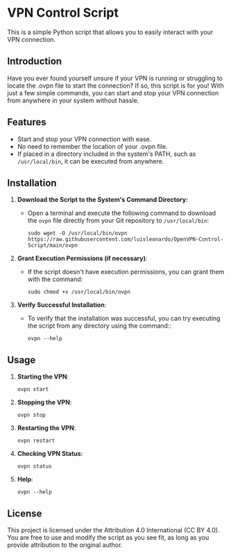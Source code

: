
# VPN Control Script

[](https://github.com/luisleonardo/OpenVPN-Control-Script#vpn-control-script)

This is a simple Python script that allows you to easily interact with your VPN connection.

## Introduction

[](https://github.com/luisleonardo/OpenVPN-Control-Script#introduction)

Have you ever found yourself unsure if your VPN is running or struggling to locate the .ovpn file to start the connection? If so, this script is for you! With just a few simple commands, you can start and stop your VPN connection from anywhere in your system without hassle.

## Features

[](https://github.com/luisleonardo/OpenVPN-Control-Script#features)

-   Start and stop your VPN connection with ease.
-   No need to remember the location of your .ovpn file.
-   If placed in a directory included in the system's PATH, such as  `/usr/local/bin`, it can be executed from anywhere.

## Installation

[](https://github.com/luisleonardo/OpenVPN-Control-Script#installation)

1. **Download the Script to the System's Command Directory:**
	 - Open a terminal and execute the following command to download the `ovpn` file directly from your Git repository to `/usr/local/bin`: 
   
       `sudo wget -O /usr/local/bin/ovpn https://raw.githubusercontent.com/luisleonardo/OpenVPN-Control-Script/main/ovpn`
2. **Grant Execution Permissions (if necessary)**:
	 - If the script doesn't have execution permissions, you can grant them with the command: 
   
       `sudo chmod +x /usr/local/bin/ovpn`

3. **Verify Successful Installation**:
	 - To verify that the installation was successful, you can try executing the script from any directory using the command:: 
   
       `ovpn --help`

## Usage

[](https://github.com/luisleonardo/OpenVPN-Control-Script#usage)

1.  **Starting the VPN**:
    
    `ovpn start`
    
2.  **Stopping the VPN**:
    
    `ovpn stop`
    
3.  **Restarting the VPN**:
    
    `ovpn restart`
    
4.  **Checking VPN Status**:
    
    `ovpn status`
    
5.  **Help**:
    
    `ovpn --help`
    

## License

[](https://github.com/luisleonardo/OpenVPN-Control-Script#license)

This project is licensed under the Attribution 4.0 International (CC BY 4.0). You are free to use and modify the script as you see fit, as long as you provide attribution to the original author.
